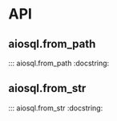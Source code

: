# API

## aiosql.from_path

::: aiosql.from_path
    :docstring:

## aiosql.from_str

::: aiosql.from_str
    :docstring:
